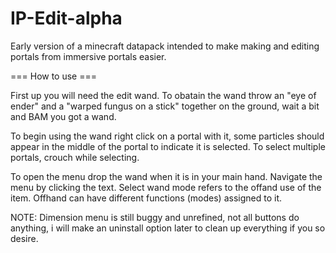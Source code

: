 # IP-Edit-alpha
Early version of a minecraft datapack intended to make making and editing portals from immersive portals easier.


=== How to use ===

First up you will need the edit wand.
To obatain the wand throw an "eye of ender" and a "warped fungus on a stick" together on the ground, wait a bit and BAM you got a wand.

To begin using the wand right click on a portal with it, some particles should appear in the middle of the portal to indicate it is selected.
To select multiple portals, crouch while selecting.

To open the menu drop the wand when it is in your main hand.
Navigate the menu by clicking the text.
Select wand mode refers to the offand use of the item.
Offhand can have different functions (modes) assigned to it.

NOTE: Dimension menu is still buggy and unrefined, not all buttons do anything, i will make an uninstall option later to clean up everything if you so desire.

